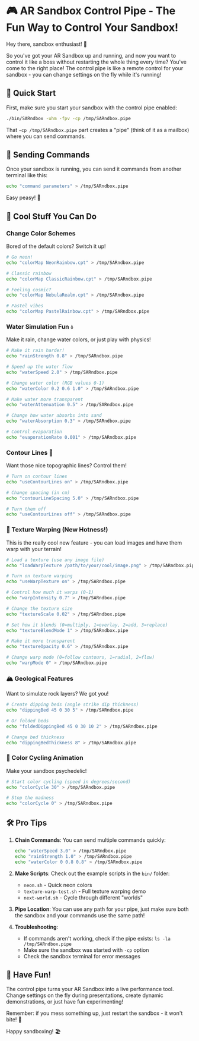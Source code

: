 # 🎮 AR Sandbox Control Pipe - The Fun Way to Control Your Sandbox!

Hey there, sandbox enthusiast! 👋 

So you've got your AR Sandbox up and running, and now you want to control it like a boss without restarting the whole thing every time? You've come to the right place! The control pipe is like a remote control for your sandbox - you can change settings on the fly while it's running!

## 🚀 Quick Start

First, make sure you start your sandbox with the control pipe enabled:

```bash
./bin/SARndbox -uhm -fpv -cp /tmp/SARndbox.pipe
```

That `-cp /tmp/SARndbox.pipe` part creates a "pipe" (think of it as a mailbox) where you can send commands.

## 📨 Sending Commands

Once your sandbox is running, you can send it commands from another terminal like this:

```bash
echo "command parameters" > /tmp/SARndbox.pipe
```

Easy peasy! 🍋

## 🎨 Cool Stuff You Can Do

### Change Color Schemes
Bored of the default colors? Switch it up!

```bash
# Go neon!
echo "colorMap NeonRainbow.cpt" > /tmp/SARndbox.pipe

# Classic rainbow
echo "colorMap ClassicRainbow.cpt" > /tmp/SARndbox.pipe

# Feeling cosmic?
echo "colorMap NebulaRealm.cpt" > /tmp/SARndbox.pipe

# Pastel vibes
echo "colorMap PastelRainbow.cpt" > /tmp/SARndbox.pipe
```

### Water Simulation Fun 💧
Make it rain, change water colors, or just play with physics!

```bash
# Make it rain harder!
echo "rainStrength 0.8" > /tmp/SARndbox.pipe

# Speed up the water flow
echo "waterSpeed 2.0" > /tmp/SARndbox.pipe

# Change water color (RGB values 0-1)
echo "waterColor 0.2 0.6 1.0" > /tmp/SARndbox.pipe

# Make water more transparent
echo "waterAttenuation 0.5" > /tmp/SARndbox.pipe

# Change how water absorbs into sand
echo "waterAbsorption 0.3" > /tmp/SARndbox.pipe

# Control evaporation
echo "evaporationRate 0.001" > /tmp/SARndbox.pipe
```

### Contour Lines 📏
Want those nice topographic lines? Control them!

```bash
# Turn on contour lines
echo "useContourLines on" > /tmp/SARndbox.pipe

# Change spacing (in cm)
echo "contourLineSpacing 5.0" > /tmp/SARndbox.pipe

# Turn them off
echo "useContourLines off" > /tmp/SARndbox.pipe
```

### 🌈 Texture Warping (New Hotness!)
This is the really cool new feature - you can load images and have them warp with your terrain!

```bash
# Load a texture (use any image file)
echo "loadWarpTexture /path/to/your/cool/image.png" > /tmp/SARndbox.pipe

# Turn on texture warping
echo "useWarpTexture on" > /tmp/SARndbox.pipe

# Control how much it warps (0-1)
echo "warpIntensity 0.7" > /tmp/SARndbox.pipe

# Change the texture size
echo "textureScale 0.02" > /tmp/SARndbox.pipe

# Set how it blends (0=multiply, 1=overlay, 2=add, 3=replace)
echo "textureBlendMode 1" > /tmp/SARndbox.pipe

# Make it more transparent
echo "textureOpacity 0.6" > /tmp/SARndbox.pipe

# Change warp mode (0=follow contours, 1=radial, 2=flow)
echo "warpMode 0" > /tmp/SARndbox.pipe
```

### 🏔️ Geological Features
Want to simulate rock layers? We got you!

```bash
# Create dipping beds (angle strike dip thickness)
echo "dippingBed 45 0 30 5" > /tmp/SARndbox.pipe

# Or folded beds
echo "foldedDippingBed 45 0 30 10 2" > /tmp/SARndbox.pipe

# Change bed thickness
echo "dippingBedThickness 8" > /tmp/SARndbox.pipe
```

### 🎯 Color Cycling Animation
Make your sandbox psychedelic!

```bash
# Start color cycling (speed in degrees/second)
echo "colorCycle 30" > /tmp/SARndbox.pipe

# Stop the madness
echo "colorCycle 0" > /tmp/SARndbox.pipe
```

## 🛠️ Pro Tips

1. **Chain Commands**: You can send multiple commands quickly:
   ```bash
   echo "waterSpeed 3.0" > /tmp/SARndbox.pipe
   echo "rainStrength 1.0" > /tmp/SARndbox.pipe
   echo "waterColor 0 0.8 0.8" > /tmp/SARndbox.pipe
   ```

2. **Make Scripts**: Check out the example scripts in the `bin/` folder:
   - `neon.sh` - Quick neon colors
   - `texture-warp-test.sh` - Full texture warping demo
   - `next-world.sh` - Cycle through different "worlds"

3. **Pipe Location**: You can use any path for your pipe, just make sure both the sandbox and your commands use the same path!

4. **Troubleshooting**: 
   - If commands aren't working, check if the pipe exists: `ls -la /tmp/SARndbox.pipe`
   - Make sure the sandbox was started with `-cp` option
   - Check the sandbox terminal for error messages

## 🎪 Have Fun!

The control pipe turns your AR Sandbox into a live performance tool. Change settings on the fly during presentations, create dynamic demonstrations, or just have fun experimenting!

Remember: if you mess something up, just restart the sandbox - it won't bite! 🦈

Happy sandboxing! 🏖️